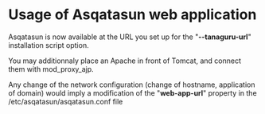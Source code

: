 # Usage of Asqatasun web application

Asqatasun is now available at the URL you set up for the "**--tanaguru-url**" installation script option.

You may additionnaly place an Apache in front of Tomcat, and connect them with mod_proxy_ajp.

Any change of the network configuration (change of hostname, application of domain) would imply a modification of the "**web-app-url**" property in the /etc/asqatasun/asqatasun.conf file 



